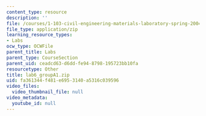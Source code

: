 ```yaml
---
content_type: resource
description: ''
file: /courses/1-103-civil-engineering-materials-laboratory-spring-2004/fa361344f481e6953140a5316c039596_lab6_groupA1.zip
file_type: application/zip
learning_resource_types:
- Labs
ocw_type: OCWFile
parent_title: Labs
parent_type: CourseSection
parent_uid: ceadcd63-d6dd-fe94-8798-195723bb10fa
resourcetype: Other
title: lab6_groupA1.zip
uid: fa361344-f481-e695-3140-a5316c039596
video_files:
  video_thumbnail_file: null
video_metadata:
  youtube_id: null
---
```

